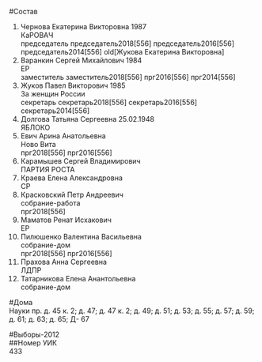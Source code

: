 #Состав  
1. Чернова Екатерина Викторовна 1987  
    КаРОВАЧ  
    председатель председатель2018[556] председатель2016[556] председатель2014[556] old[Жукова Екатерина Викторовна]  
2. Варанкин Сергей Михайлович 1984  
    ЕР  
    заместитель заместитель2018[556] прг2016[556] прг2014[556]  
3. Жуков Павел Викторович 1985  
    За женщин России  
    секретарь секретарь2018[556] секретарь2016[556] секретарь2014[556]  
4. Долгова Татьяна Сергеевна 25.02.1948  
    ЯБЛОКО  
5. Евич Арина Анатольевна  
    Ново Вита  
    прг2018[556] прг2016[556]  
6. Карамышев Сергей Владимирович  
    ПАРТИЯ РОСТА  
7. Краева Елена Александровна  
    СР  
8. Красковский Петр Андреевич  
    собрание-работа  
    прг2018[556]  
9. Маматов Ренат Исхакович  
    ЕР  
10. Пилюшенко Валентина Васильевна  
    собрание-дом  
    прг2018[556] прг2016[556]  
11. Прахова Анна Сергеевна  
    ЛДПР  
12. Татарникова Елена Анантольевна  
    собрание-дом  
  
#Дома  
Науки пр. д. 45 к. 2; д. 47; д. 47 к. 2; д. 49; д. 51; д. 53; д. 55; д. 57; д. 59; д. 61; д. 63; д. 65; Д- 67  
  
#Выборы-2012  
##Номер УИК  
433  
